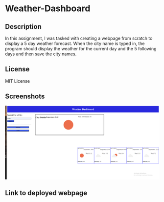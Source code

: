 # Weather-Dashboard

## Description

In this assignment, I was tasked with creating a webpage from scratch to display a 5 day weather forecast. When the city name is typed in, the program should display the weather for the current day and the 5 following days and then save the city names.

## License

MIT License

## Screenshots

![Alt text](screenshots/weatherboard.png)

## Link to deployed webpage
